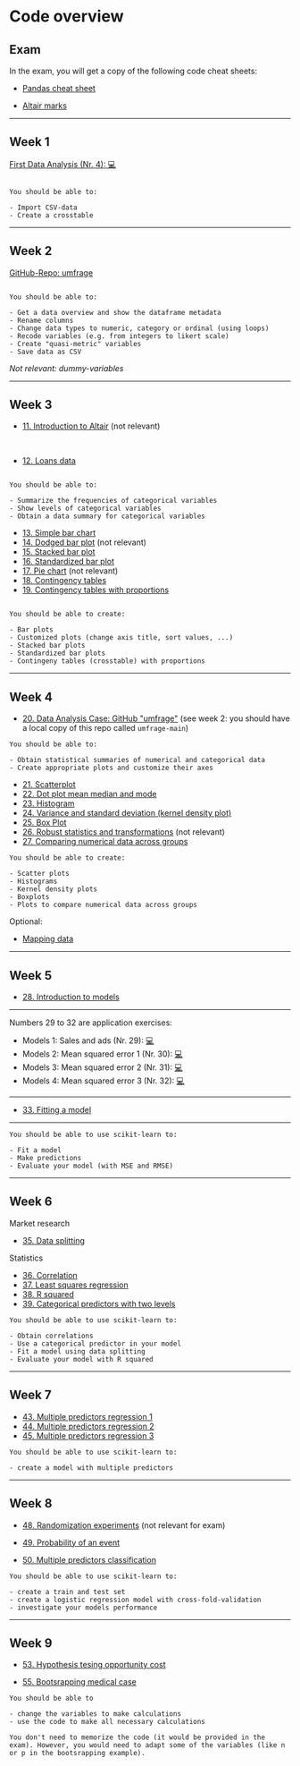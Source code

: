 # Code overview

## Exam

In the exam, you will get a copy of the following code cheat sheets: 

- [Pandas cheat sheet](https://pandas.pydata.org/Pandas_Cheat_Sheet.pdf)

- [Altair marks](../code/altair-marks.md)

---

## Week 1

[First Data Analysis (Nr. 4): 💻](../ae/ae1/01-1b-netflix-g.ipynb)


```{note}

You should be able to:

- Import CSV-data
- Create a crosstable

```

---

## Week 2

[GitHub-Repo: umfrage](https://github.com/kirenz/umfrage)



```{note}

You should be able to:

- Get a data overview and show the dataframe metadata
- Rename columns
- Change data types to numeric, category or ordinal (using loops)
- Recode variables (e.g. from integers to likert scale)
- Create "quasi-metric" variables
- Save data as CSV

```

*Not relevant: dummy-variables*

---

## Week 3

- [11. Introduction to Altair](../code/11-altair_introduction_p.ipynb) (not relevant)

<br>

- [12. Loans data](../code/12-data-overview.ipynb)

```{note}

You should be able to:

- Summarize the frequencies of categorical variables 
- Show levels of categorical variables
- Obtain a data summary for categorical variables
```


- [13. Simple bar chart](../code/13-bar-chart-altair.ipynb)
- [14. Dodged bar plot](../code/14-dodged-bar-chart-altair.ipynb) (not relevant)
- [15. Stacked bar plot](../code/15-stacked-bar-chart-altair.ipynb)
- [16. Standardized bar plot](../code/16-standardized-bar-chart-altair.ipynb)
- [17. Pie chart](../code/17-pie-charts-altair.ipynb) (not relevant)
- [18. Contingency tables](../code/18-contingency-table-bar-plot.ipynb)
- [19. Contingency tables with proportions](../code/19-row-column-proportions.ipynb)



```{note}

You should be able to create:

- Bar plots 
- Customized plots (change axis title, sort values, ...)
- Stacked bar plots
- Standardized bar plots 
- Contingeny tables (crosstable) with proportions

```

---

## Week 4

- [20. Data Analysis Case: GitHub "umfrage"](https://github.com/kirenz/umfrage) (see week 2: you should have a local copy of this repo called `umfrage-main`) 

```{note}
You should be able to:

- Obtain statistical summaries of numerical and categorical data
- Create appropriate plots and customize their axes

```

- [21. Scatterplot](../code/21-scatterplot-paired-data-altair.ipynb)
- [22. Dot plot mean median and mode](../code/22-dot-plots-mean-altair.ipynb)
- [23. Histogram ](../code/23-histograms-altair.ipynb)
- [24. Variance and standard deviation (kernel density plot)](../code/24-histograms-kernel-density-altair.ipynb)
- [25. Box Plot](../code/25-box-plot-altair.ipynb)
- [26. Robust statistics and transformations](../code/26-transforming-data-altair.ipynb) (not relevant)
- [27. Comparing numerical data across groups](../code/27-comparisons-across-groups-altair.ipynb)


```{note}
You should be able to create:

- Scatter plots
- Histograms
- Kernel density plots
- Boxplots
- Plots to compare numerical data across groups

```

Optional:

- [Mapping data](../code/mapping-data-altair.ipynb)

---

## Week 5

- [28. Introduction to models](../code/28-ds-happy-scikit.ipynb)

---

Numbers 29 to 32 are application exercises:


- Models 1: Sales and ads (Nr. 29): [💻](../ae/models_1/07a-intro-sales-g.ipynb)
- Models 2: Mean squared error 1 (Nr. 30): [💻](../ae/models_2/07b-1-mse-g.ipynb)
- Models 3: Mean squared error 2 (Nr. 31): [💻](../ae/models_3/07b-2-mse-g.ipynb)
- Models 4: Mean squared error 3 (Nr. 32): [💻](../ae/models_4/07b-3-mse-g.ipynb)

---


- [33. Fitting a model](../code/33-fitting.ipynb)

---



```{note}
You should be able to use scikit-learn to:

- Fit a model
- Make predictions
- Evaluate your model (with MSE and RMSE)

```

---

## Week 6

Market research

- [35. Data splitting](../code/35-ds-happy-scikit-splitting.ipynb)

Statistics

- [36. Correlation](../code/36-correlation.ipynb)
- [37. Least squares regression](../code/37-least-squares.ipynb)
- [38. R squared](../code/38-strength-fit.ipynb)
- [39. Categorical predictors with two levels](../code/39-categorical.ipynb)


```{note}
You should be able to use scikit-learn to:

- Obtain correlations
- Use a categorical predictor in your model
- Fit a model using data splitting
- Evaluate your model with R squared 

```

---

## Week 7


- [43. Multiple predictors regression 1](../code/44-1-multiple.ipynb)
- [44. Multiple predictors regression 2](../code/45-2-multiple.ipynb)
- [45. Multiple predictors regression 3](../code/46-3-multiple.ipynb)

```{note}
You should be able to use scikit-learn to:

- create a model with multiple predictors

```

---


## Week 8

- [48. Randomization experiments](../code/48-discrimination.ipynb) (not relevant for exam)

- [49. Probability of an event](../code/49-logistic.ipynb)

- [50. Multiple predictors classification](../code/50-logistic.ipynb)


```{note}
You should be able to use scikit-learn to:

- create a train and test set
- create a logistic regression model with cross-fold-validation
- investigate your models performance 

```

---

## Week 9

- [53. Hypothesis tesing opportunity cost ](../code/54-opportunity.ipynb)

- [55. Bootsrapping medical case](../code/56-medical-case.ipynb)

```{note}
You should be able to 

- change the variables to make calculations
- use the code to make all necessary calculations

You don't need to memorize the code (it would be provided in the exam). However, you would need to adapt some of the variables (like n or p in the bootsrapping example).

```